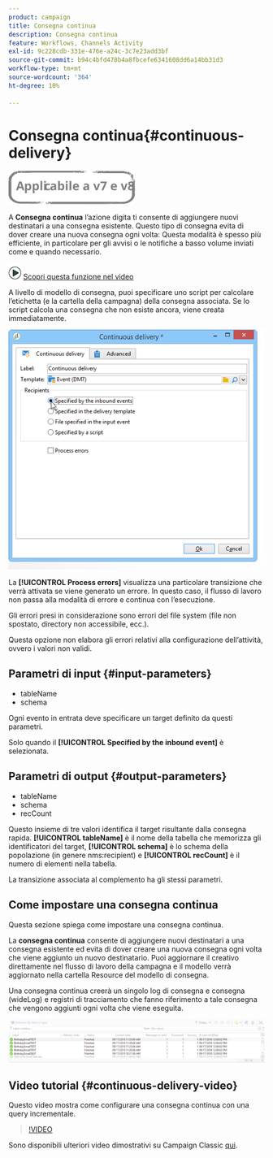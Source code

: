 ```yaml
---
product: campaign
title: Consegna continua
description: Consegna continua
feature: Workflows, Channels Activity
exl-id: 9c228cdb-331e-476e-a24c-3c7e23add3bf
source-git-commit: b94c4bfd478b4a8fbcefe6341608dd6a14bb31d3
workflow-type: tm+mt
source-wordcount: '364'
ht-degree: 10%

---
```


# Consegna continua{#continuous-delivery}

![](../../assets/common.svg)

A **Consegna continua** l’azione digita ti consente di aggiungere nuovi destinatari a una consegna esistente. Questo tipo di consegna evita di dover creare una nuova consegna ogni volta: Questa modalità è spesso più efficiente, in particolare per gli avvisi o le notifiche a basso volume inviati come e quando necessario.

![](assets/do-not-localize/how-to-video.png) [Scopri questa funzione nel video](#continuous-delivery-video)

A livello di modello di consegna, puoi specificare uno script per calcolare l’etichetta (e la cartella della campagna) della consegna associata. Se lo script calcola una consegna che non esiste ancora, viene creata immediatamente.

![](assets/edit_diffusion_fil.png)

La **[!UICONTROL Process errors]** visualizza una particolare transizione che verrà attivata se viene generato un errore. In questo caso, il flusso di lavoro non passa alla modalità di errore e continua con l’esecuzione.

Gli errori presi in considerazione sono errori del file system (file non spostato, directory non accessibile, ecc.).

Questa opzione non elabora gli errori relativi alla configurazione dell’attività, ovvero i valori non validi.

## Parametri di input {#input-parameters}

* tableName
* schema

Ogni evento in entrata deve specificare un target definito da questi parametri.

Solo quando il **[!UICONTROL Specified by the inbound event]** è selezionata.

## Parametri di output {#output-parameters}

* tableName
* schema
* recCount

Questo insieme di tre valori identifica il target risultante dalla consegna rapida. **[!UICONTROL tableName]** è il nome della tabella che memorizza gli identificatori del target, **[!UICONTROL schema]** è lo schema della popolazione (in genere nms:recipient) e **[!UICONTROL recCount]** è il numero di elementi nella tabella.

La transizione associata al complemento ha gli stessi parametri.

## Come impostare una consegna continua

Questa sezione spiega come impostare una consegna continua.

La **consegna continua** consente di aggiungere nuovi destinatari a una consegna esistente ed evita di dover creare una nuova consegna ogni volta che viene aggiunto un nuovo destinatario. Puoi aggiornare il creativo direttamente nel flusso di lavoro della campagna e il modello verrà aggiornato nella cartella Resource del modello di consegna.

Una consegna continua creerà un singolo log di consegna e consegna (wideLog) e registri di tracciamento che fanno riferimento a tale consegna che vengono aggiunti ogni volta che viene eseguita.

![Consegna continua](assets/delivery_continuous.jpg)

## Video tutorial {#continuous-delivery-video}

Questo video mostra come configurare una consegna continua con una query incrementale.

>[!VIDEO](https://video.tv.adobe.com/v/25039?quality=12)

Sono disponibili ulteriori video dimostrativi su Campaign Classic [qui](https://experienceleague.adobe.com/docs/campaign-classic-learn/tutorials/overview.html?lang=it).
